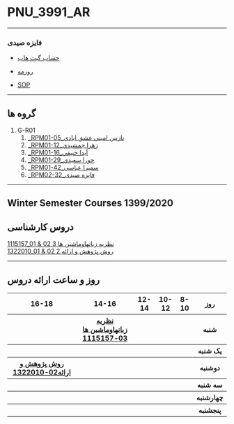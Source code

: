# PNU_3991_AR
---------
### فایزه صیدی
- [حساب گیت هاب](https://github.com/faezeh-seidy)
- [روزمه](https://faezeh-seidy.github.io)

- [SOP](https://.github.io/SOP/)

------------------
## گروه ها

1. G-R01
    1. [_RPM01-05_نازنين اميني عشق ابادي](https://github.com/AliRazavi-edu/PNU_3991/tree/master/_BSc/ResearchAndPresentationMethods/1322010_01/05_%D9%86%D8%A7%D8%B2%D9%86%D9%8A%D9%86%20%D8%A7%D9%85%D9%8A%D9%86%D9%8A%20%D8%B9%D8%B4%D9%82%20%D8%A7%D8%A8%D8%A7%D8%AF%D9%8A)    
    1. [_RPM01-12_زهرا جمشيدي](https://github.com/AliRazavi-edu/PNU_3991/tree/master/_BSc/ResearchAndPresentationMethods/1322010_01/12_%D8%B2%D9%87%D8%B1%D8%A7%20%D8%AC%D9%85%D8%B4%D9%8A%D8%AF%D9%8A)    
    1. [_RPM01-16_آيدا حنيفي](https://github.com/AliRazavi-edu/PNU_3991/tree/master/_BSc/ResearchAndPresentationMethods/1322010_01/16_%D8%A2%D9%8A%D8%AF%D8%A7%20%D8%AD%D9%86%D9%8A%D9%81%D9%8A)    
    1. [_RPM01-29_حورا سعيدي](https://github.com/AliRazavi-edu/PNU_3991/tree/master/_BSc/ResearchAndPresentationMethods/1322010_01/29_%D8%AD%D9%88%D8%B1%D8%A7%20%D8%B3%D8%B9%D9%8A%D8%AF%D9%8A)    
    1. [_RPM01-42_سميرا عباسي](https://github.com/AliRazavi-edu/PNU_3991/tree/master/_BSc/ResearchAndPresentationMethods/1322010_01/42_%D8%B3%D9%85%D9%8A%D8%B1%D8%A7%20%D8%B9%D8%A8%D8%A7%D8%B3%D9%8A)    
    1. [_RPM02-32_فایزه صیدی](https://github.com/AliRazavi-edu/PNU_3991/tree/master/_BSc/ResearchAndPresentationMethods/1322010_02/32_%D8%B3%D9%85%D9%8A%D8%B1%D8%A7%20%D8%B9%D8%A8%D8%A7%D8%B3%D9%8A)



-------------------
## Winter Semester Courses 1399/2020

## دروس کارشناسی 

[1115157_01 & 02 نظريه زبانهاوماشين ها 3](https://github.com/faezeg-seidy/PNU_3991_AR/tree/main/Theory-of-Languages-and-Machines)
<br>
[1322010_01 & 02 2 روش پژوهش و ارائه](https://github.com/faezeh-seidy/PNU_3991_AR/tree/main/Research-And-Presentation-Methods)
<br>

--------------
## روز و ساعت ارائه دروس

<table style="width:100%">
  <tr>
    <th >16-18</th>
    <th >14-16</th>
    <th >12-14</th>
    <th>10-12</th>
    <th>8-10</th>
    <th>روز</th>
  </tr>
  <tr>
  </tr>
   <tr>
    <th ></th>
    <th ><a href="https://github.com/AliRazavi-edu/PNU_3991/tree/master/_BSc/Theory-of-Languages-and-Machines" >نظريه زبانهاوماشين ها 03-1115157</a></th>
    <th ></th>
    <th></th>
    <th ></th>
    <th>شنبه</th>
  </tr>
   <tr>
    <th ></th>
    <th ></th>
    <th ></th>
    <th ></th>
    <th ></th>
    <th>یک شنبه</th>
  </tr>
   <tr>
     <th ><a href="https://github.com/AliRazavi-edu/PNU_3991/tree/master/_BSc/ResearchAndPresentationMethods">روش پژوهش و ارائه02-1322010</a></th>
     <th ></th>
     <th ></th>
     <th ></th>
     <th ></th>
    <th>دوشنبه</th>
  </tr>
   <tr>
    <th ></th>
    <th ></th>
    <th ></th>
    <th ></th>
    <th ></th>
    <th>سه شنبه</th>
 </tr>
  <tr>
   <th ></th>
   <th ></th>
   <th ></th>
   <th ></th>
   <th ></th>
   <th>چهارشنبه</th>
 </tr>
 <tr>
  <th ></th>
  <th ></th>
  <th ></th>
  <th ></th>
  <th ></th>
  <th>پنجشنبه</th>
  </tr>
</table>








